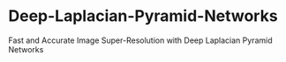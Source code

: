 # Deep-Laplacian-Pyramid-Networks
Fast and Accurate Image Super-Resolution with Deep Laplacian Pyramid Networks
